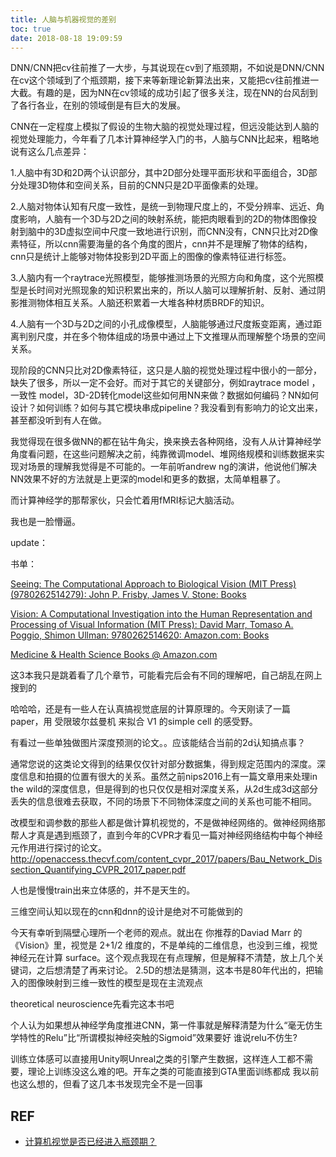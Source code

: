```yaml
---
title: 人脑与机器视觉的差别
toc: true
date: 2018-08-18 19:09:59
---
```





DNN/CNN把cv往前推了一大步，与其说现在cv到了瓶颈期，不如说是DNN/CNN在cv这个领域到了个瓶颈期，接下来等新理论新算法出来，又能把cv往前推进一大截。有趣的是，因为NN在cv领域的成功引起了很多关注，现在NN的台风刮到了各行各业，在别的领域倒是有巨大的发展。

CNN在一定程度上模拟了假设的生物大脑的视觉处理过程，但远没能达到人脑的视觉处理能力，今年看了几本计算神经学入门的书，人脑与CNN比起来，粗略地说有这么几点差异：

1.人脑中有3D和2D两个认识部分，其中2D部分处理平面形状和平面组合，3D部分处理3D物体和空间关系，目前的CNN只是2D平面像素的处理。

2.人脑对物体认知有尺度一致性，是统一到物理尺度上的，不受分辨率、远近、角度影响，人脑有一个3D与2D之间的映射系统，能把肉眼看到的2D的物体图像投射到脑中的3D虚拟空间中尺度一致地进行识别，而CNN没有，CNN只比对2D像素特征，所以cnn需要海量的各个角度的图片，cnn并不是理解了物体的结构，cnn只是统计上能够对物体投影到2D平面上的图像的像素特征进行标签。

3.人脑内有一个raytrace光照模型，能够推测场景的光照方向和角度，这个光照模型是长时间对光照现象的知识积累出来的，所以人脑可以理解折射、反射、通过阴影推测物体相互关系。人脑还积累着一大堆各种材质BRDF的知识。

4.人脑有一个3D与2D之间的小孔成像模型，人脑能够通过尺度叛变距离，通过距离判别尺度，并在多个物体组成的场景中通过上下文推理从而理解整个场景的空间关系。

现阶段的CNN只比对2D像素特征，这只是人脑的视觉处理过程中很小的一部分，缺失了很多，所以一定不会好。而对于其它的关键部分，例如raytrace model ，一致性 model，3D-2D转化model这些如何用NN来做？数据如何编码？NN如何设计？如何训练？如何与其它模块串成pipeline？我没看到有影响力的论文出来，甚至都没听到有人在做。

我觉得现在很多做NN的都在钻牛角尖，换来换去各种网络，没有人从计算神经学角度看问题，在这些问题解决之前，纯靠微调model、堆网络规模和训练数据来实现对场景的理解我觉得是不可能的。一年前听andrew ng的演讲，他说他们解决NN效果不好的方法就是上更深的model和更多的数据，太简单粗暴了。

而计算神经学的那帮家伙，只会忙着用fMRI标记大脑活动。

我也是一脸懵逼。

update：

书单：

[Seeing: The Computational Approach to Biological Vision (MIT Press) (9780262514279): John P. Frisby, James V. Stone: Books](https://link.zhihu.com/?target=https%3A//www.amazon.com/Seeing-Computational-Approach-Biological-Vision/dp/0262514273)

[Vision: A Computational Investigation into the Human Representation and Processing of Visual Information (MIT Press): David Marr, Tomaso A. Poggio, Shimon Ullman: 9780262514620: Amazon.com: Books](https://link.zhihu.com/?target=https%3A//www.amazon.com/Vision-Computational-Investigation-Representation-Information/dp/0262514621/ref%3Dsr_1_1%3Fie%3DUTF8%26qid%3D1500919252%26sr%3D8-1%26keywords%3Ddavid%2Bmarr%2Bvision)

[Medicine &amp; Health Science Books @ Amazon.com](https://link.zhihu.com/?target=https%3A//www.amazon.com/Vision-Science-Phenomenology-Stephen-Palmer/dp/0262161834/ref%3Dpd_bxgy_14_img_3%3F_encoding%3DUTF8%26pd_rd_i%3D0262161834%26pd_rd_r%3D1V5VC032K7V9ECJVETFT%26pd_rd_w%3DrdAd3%26pd_rd_wg%3DtulJK%26psc%3D1%26refRID%3D1V5VC032K7V9ECJVETFT)

这3本我只是跳着看了几个章节，可能看完后会有不同的理解吧，自己胡乱在网上搜到的







哈哈哈，还是有一些人在认真搞视觉底层的计算原理的。今天刚读了一篇 paper，用 受限玻尔兹曼机 来拟合 V1 的simple cell 的感受野。




有看过一些单独做图片深度预测的论文。。应该能结合当前的2d认知搞点事？

通常您说的这类论文得到的结果仅仅针对部分数据集，得到规定范围内的深度。深度信息和拍摄的位置有很大的关系。虽然之前nips2016上有一篇文章用来处理in the wild的深度信息，但是得到的也只仅仅是相对深度关系，从2d生成3d这部分丢失的信息很难去获取，不同的场景下不同物体深度之间的关系也可能不相同。




改模型和调参数的那些人都是做计算机视觉的，不是做神经网络的。做神经网络那帮人才真是遇到瓶颈了，直到今年的CVPR才看见一篇对神经网络结构中每个神经元作用进行探讨的论文。
http://openaccess.thecvf.com/content_cvpr_2017/papers/Bau_Network_Dissection_Quantifying_CVPR_2017_paper.pdf


人也是慢慢train出来立体感的，并不是天生的。

三维空间认知以现在的cnn和dnn的设计是绝对不可能做到的



今天有幸听到隔壁心理所一个老师的观点。就出在 你推荐的Daviad Marr 的《Vision》里，视觉是 2+1/2 维度的，不是单纯的二维信息，也没到三维，视觉神经元在计算 surface。这个观点我现在有点理解，但是解释不清楚，放上几个关键词，之后想清楚了再来讨论。
2.5D的想法是猜测，这本书是80年代出的，把输入的图像映射到三维一致性的模型是现在主流观点


theoretical neuroscience先看完这本书吧




个人认为如果想从神经学角度推进CNN，第一件事就是解释清楚为什么“毫无仿生学特性的Relu”比“所谓模拟神经突触的Sigmoid”效果要好
谁说relu不仿生?





训练立体感可以直接用Unity啊Unreal之类的引擎产生数据，这样连人工都不需要，理论上训练没这么难的吧。开车之类的可能直接到GTA里面训练都成
我以前也这么想的，但看了这几本书发现完全不是一回事




## REF

- [计算机视觉是否已经进入瓶颈期？](https://www.zhihu.com/question/51863955)
